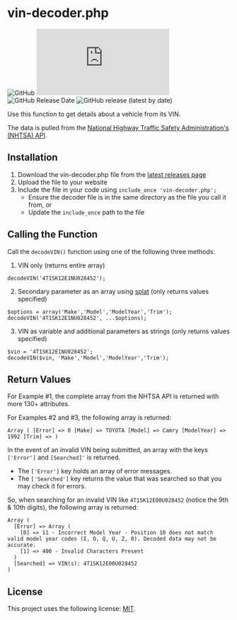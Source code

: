 # vin-decoder.php

![GitHub](https://img.shields.io/github/license/dynamiccookies/vin-decoder?style=for-the-badge)
![GitHub file size in bytes](https://img.shields.io/github/size/dynamiccookies/vin-decoder/vin-decoder.php?style=for-the-badge)
![GitHub Release Date](https://img.shields.io/github/release-date/dynamiccookies/vin-decoder?style=for-the-badge)
![GitHub release (latest by date)](https://img.shields.io/github/v/release/dynamiccookies/vin-decoder?style=for-the-badge)

Use this function to get details about a vehicle from its VIN. 

The data is pulled from the [National Highway Traffic Safety Administration's (NHTSA) API](https://vpic.nhtsa.dot.gov/api/). 

## Installation
1. Download the vin-decoder.php file from the [latest releases page](https://github.com/dynamiccookies/vin-decoder/releases)
2. Upload the file to your website
3. Include the file in your code using `include_once 'vin-decoder.php';`
   - Ensure the decoder file is in the same directory as the file you call it from, or
   - Update the `include_once` path to the file 

## Calling the Function
Call the `decodeVIN()` function using one of the following three methods:

1. VIN only (returns entire array)
```
decodeVIN('4T1SK12E1NU028452');
```
2. Secondary parameter as an array using [splat](https://stackoverflow.com/questions/41124015/meaning-of-three-dot-in-php) (only returns values specified)
```
$options = array('Make','Model','ModelYear','Trim');
decodeVIN('4T1SK12E1NU028452', ...$options);
```
3. VIN as variable and additional parameters as strings (only returns values specified)
```
$vin = '4T1SK12E1NU028452';
decodeVIN($vin, 'Make','Model','ModelYear','Trim');
```

## Return Values
For Example #1, the complete array from the NHTSA API is returned with more 130+ attributes.

For Examples #2 and #3, the following array is returned:
```
Array ( [Error] => 0 [Make] => TOYOTA [Model] => Camry [ModelYear] => 1992 [Trim] => )
```

In the event of an invalid VIN being submitted, an array with the keys `['Error']` and `[Searched]'` is returned. 
 - The `['Error']` key holds an array of error messages.
 - The `['Searched']` key returns the value that was searched so that you may check it for errors. 

So, when searching for an invalid VIN like `4T1SK12E00U028452` (notice the 9th & 10th digits), the following array is returned:
```
Array ( 
  [Error] => Array ( 
    [0] => 11 - Incorrect Model Year - Position 10 does not match valid model year codes (I, O, Q, U, Z, 0). Decoded data may not be accurate. 
    [1] => 400 - Invalid Characters Present 
  ) 
  [Searched] => VIN(s): 4T1SK12E00U028452 
)
```


## License

This project uses the following license: [MIT](LICENSE).
